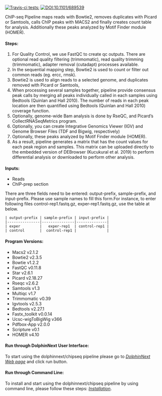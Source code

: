 [![Travis-ci tests:](https://travis-ci.org/dolphinnext/chipseq.svg?branch=master)](https://travis-ci.org/dolphinnext/chipseq) [![DOI:10.1101/689539](https://zenodo.org/badge/DOI/10.1101/689539.svg)](https://doi.org/10.1101/689539)

ChIP-seq Pipeline maps reads with Bowtie2, removes duplicates with Picard or Samtools, calls ChIP peaks with MACS2 and finally creates count table for analysis.  Additionally these peaks analyzed by Motif Finder module (HOMER).

#### Steps:
  1. For Quality Control, we use FastQC to create qc outputs. There are optional read quality filtering (trimmomatic), read quality trimming (trimmomatic), adapter removal (cutadapt) processes available.
  2. In the sequential mapping step, Bowtie2 is used to count or filter out common reads (eg. ercc, rmsk). 
  3. Bowtie2 is used to align reads to a selected genome, and duplicates removed with Picard or Samtools,
  4. When processing several samples together, pipeline provide consensus peak calls by merging all peaks individually called in each samples using Bedtools (Quinlan and Hall 2010). The number of reads in each peak location are then quantified using Bedtools (Quinlan and Hall 2010) coverage function.
  5. Optionally, genome-wide Bam analysis is done by RseQC, and Picard’s CollectRNASeqMetrics program.
  6. Optionally, you can create Integrative Genomics Viewer (IGV)  and Genome Browser Files (TDF and Bigwig, respectively)
  7. Optionally, these peaks analyzed by Motif Finder module (HOMER).
  8. As a result, pipeline generates a matrix that has the count values for each peak region and samples. This matrix can be uploaded directly to the embedded version of DEBrowser (Kucukural et al. 2019) to perform differential analysis or downloaded to perform other analysis.

#### Inputs:

  - Reads
  - ChIP-prep section

There are three fields need to be entered: output-prefix, sample-prefix, and input-prefix. Please use sample names to fill this form.For instance, to enter following files control-rep1.fastq.gz, exper-rep1.fastq.gz, use the table at below.

    | output-prefix | sample-prefix | input-prefix |
    |---------------|---------------|--------------|
    | exper         |   exper-rep1  | control-rep1 |
    | control       |  control-rep1 |              |


#### Program Versions:
  - Macs2 v2.1.2
  - Bowtie2 v2.3.5
  - Bowtie v1.2.2
  - FastQC v0.11.8
  - Star v2.6.1
  - Picard v2.18.27
  - Rseqc v2.6.2
  - Samtools v1.3
  - Multiqc v1.7
  - Trimmomatic v0.39
  - Igvtools v2.5.3
  - Bedtools v2.27.1
  - Fastx_toolkit v0.0.14
  - Ucsc-wigToBigWig v366
  - Pdfbox-App v2.0.0
  - Scripture v0.1
  - HOMER v4.10
 

#### Run through DolphinNext User Interface:

To start using the dolphinnext/chipseq pipeline please go to [*DolphinNext Web page*](https://dolphinnext.umassmed.edu/index.php?np=1&id=437) and click run button.

#### Run through Command Line:

To install and start using the dolphinnext/chipseq pipeline by using command line, please follow these steps: [*Installation*](https://github.com/dolphinnext/chipseq/blob/master/docs/local.md).